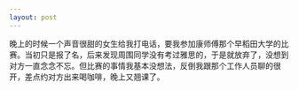 ```yaml
---
layout: post
---
```

晚上的时候一个声音很甜的女生给我打电话，要我参加康师傅那个早稻田大学的比赛。当初只是报了名，后来发现周围同学没有考过雅思的，于是就放弃了，没想到对方一直念念不忘。但比赛的事情我基本没想法，反倒我跟那个工作人员聊的很开，差点约对方出来喝咖啡，晚上又翘课了。